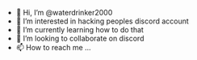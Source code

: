 - 👋 Hi, I’m @waterdrinker2000
- 👀 I’m interested in hacking peoples discord account
- 🌱 I’m currently learning how to do that
- 💞️ I’m looking to collaborate on discord
- 📫 How to reach me ...

<!---
waterdrinker2000/waterdrinker2000 is a ✨ special ✨ repository because its `README.md` (this file) appears on your GitHub profile.
You can click the Preview link to take a look at your changes.
--->
